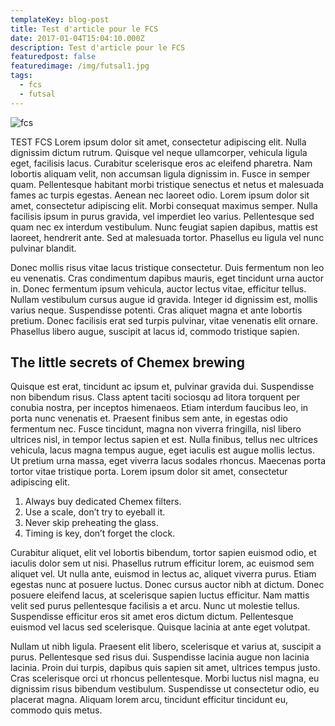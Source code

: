 ```yaml
---
templateKey: blog-post
title: Test d'article pour le FCS
date: 2017-01-04T15:04:10.000Z
description: Test d'article pour le FCS
featuredpost: false
featuredimage: /img/futsal1.jpg
tags:
  - fcs
  - futsal
---
```

![fcs](/img/futsal1.jpg)

TEST FCS Lorem ipsum dolor sit amet, consectetur adipiscing elit. Nulla dignissim dictum rutrum. Quisque vel neque ullamcorper, vehicula ligula eget, facilisis lacus. Curabitur scelerisque eros ac eleifend pharetra. Nam lobortis aliquam velit, non accumsan ligula dignissim in. Fusce in semper quam. Pellentesque habitant morbi tristique senectus et netus et malesuada fames ac turpis egestas. Aenean nec laoreet odio. Lorem ipsum dolor sit amet, consectetur adipiscing elit. Morbi consequat maximus semper. Nulla facilisis ipsum in purus gravida, vel imperdiet leo varius. Pellentesque sed quam nec ex interdum vestibulum. Nunc feugiat sapien dapibus, mattis est laoreet, hendrerit ante. Sed at malesuada tortor. Phasellus eu ligula vel nunc pulvinar blandit.

Donec mollis risus vitae lacus tristique consectetur. Duis fermentum non leo eu venenatis. Cras condimentum dapibus mauris, eget tincidunt urna auctor in. Donec fermentum ipsum vehicula, auctor lectus vitae, efficitur tellus. Nullam vestibulum cursus augue id gravida. Integer id dignissim est, mollis varius neque. Suspendisse potenti. Cras aliquet magna et ante lobortis pretium. Donec facilisis erat sed turpis pulvinar, vitae venenatis elit ornare. Phasellus libero augue, suscipit at lacus id, commodo tristique sapien.

## The little secrets of Chemex brewing

Quisque est erat, tincidunt ac ipsum et, pulvinar gravida dui. Suspendisse non bibendum risus. Class aptent taciti sociosqu ad litora torquent per conubia nostra, per inceptos himenaeos. Etiam interdum faucibus leo, in porta nunc venenatis et. Praesent finibus sem ante, in egestas odio fermentum nec. Fusce tincidunt, magna non viverra fringilla, nisl libero ultrices nisl, in tempor lectus sapien et est. Nulla finibus, tellus nec ultrices vehicula, lacus magna tempus augue, eget iaculis est augue mollis lectus. Ut pretium urna massa, eget viverra lacus sodales rhoncus. Maecenas porta tortor vitae tristique porta. Lorem ipsum dolor sit amet, consectetur adipiscing elit.

1. Always buy dedicated Chemex filters.
2. Use a scale, don’t try to eyeball it.
3. Never skip preheating the glass.
4. Timing is key, don’t forget the clock.

Curabitur aliquet, elit vel lobortis bibendum, tortor sapien euismod odio, et iaculis dolor sem ut nisi. Phasellus rutrum efficitur lorem, ac euismod sem aliquet vel. Ut nulla ante, euismod in lectus ac, aliquet viverra purus. Etiam egestas nunc at posuere luctus. Donec cursus auctor nibh at dictum. Donec posuere eleifend lacus, at scelerisque sapien luctus efficitur. Nam mattis velit sed purus pellentesque facilisis a et arcu. Nunc ut molestie tellus. Suspendisse efficitur eros sit amet eros dictum dictum. Pellentesque euismod vel lacus sed scelerisque. Quisque lacinia at ante eget volutpat.

Nullam ut nibh ligula. Praesent elit libero, scelerisque et varius at, suscipit a purus. Pellentesque sed risus dui. Suspendisse lacinia augue non lacinia lacinia. Proin dui turpis, dapibus quis sapien sit amet, ultrices tempus justo. Cras scelerisque orci ut rhoncus pellentesque. Morbi luctus nisl magna, eu dignissim risus bibendum vestibulum. Suspendisse ut consectetur odio, eu placerat magna. Aliquam lorem arcu, tincidunt efficitur tincidunt eu, commodo quis metus.